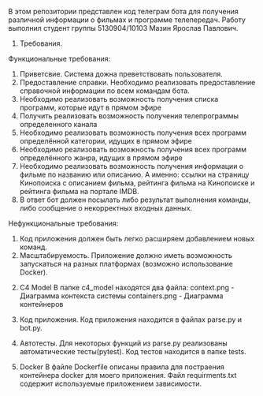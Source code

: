 В этом репозитории представлен код телеграм бота для получения различной информации о фильмах и программе телепередач.
Работу выполнил студент группы 5130904/10103 Мазин Ярослав Павлович.

1. Требования.

Функциональные требования:
1) Приветсвие. Система дожна преветствовать пользователя.
2) Предоставление справки. Необходимо реализовать предоставление справочной информации по всем командам бота.
3) Необходимо реализовать возможность получения списка программ, которые идут в прямом эфире
4) Получить реализовать возможность получения телепрограммы определенного канала
5) Необходимо реализовать возможность получения всех программ определённой категории, идущих в прямом эфире
6) Необходимо реализовать возможность получения всех программ определённого жанра, идущих в прямом эфире  
7) Необходимо реализовать возможность получения информации о фильме по названию или описанию. А именно: ссылки на страницу Кинопоиска с описанием фильма, рейтинга фильма на Кинопоиске и рейтинга фильма на портале IMDB.
8) В ответ бот должен посылать либо результат выполнения команды, либо сообщение о некорректных входных данных.

Нефункциональные требования:
1) Код приложения должен быть легко расширяем добавлением новых команд.
2) Масштабируемость. Приложение должно иметь возможность запускаться на разных платформах (возможно использование Docker).

2. C4 Model
В папке c4_model находятся два файла:
context.png - Диаграмма контекста системы
containers.png - Диаграмма контейнеров

3. Код приложения.
Код приложения находится в файлах parse.py и bot.py.

4. Автотесты.
Для некоторых функций из parse.py реализованы автоматические тесты(pytest). Код тестов находится в папке tests.

5. Docker
В файле Dockerfile описаны правила для постраения контейнера docker для моего приложения. Файл requirments.txt содержит используемые приложением зависимости.

